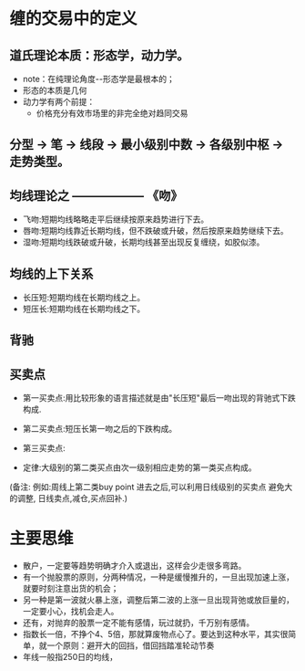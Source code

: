 # 缠的交易中的定义
## 道氏理论本质：形态学，动力学。
* note：在纯理论角度--形态学是最根本的；
* 形态的本质是几何
* 动力学有两个前提：
	* 价格充分有效市场里的非完全绝对趋同交易

## 分型 → 笔 → 线段 → 最小级别中数 → 各级别中枢 → 走势类型。

## 均线理论之 —————— 《吻》

* 飞吻:短期均线略略走平后继续按原来趋势进行下去。
* 唇吻:短期均线靠近长期均线，但不跌破或升破，然后按原来趋势继续下去。
* 湿吻:短期均线跌破或升破，长期均线甚至出现反复缠绕，如胶似漆。

## 均线的上下关系

* 长压短:短期均线在长期均线之上。
* 短压长:短期均线在长期均线之下。

## 背驰

## 买卖点

* 第一买卖点:用比较形象的语言描述就是由"长压短"最后一吻出现的背驰式下跌构成.
* 第二买卖点:短压长第一吻之后的下跌构成。
* 第三买卖点:

* 定律:大级别的第二类买点由次一级别相应走势的第一类买点构成。

(备注: 例如:周线上第二类buy point 进去之后,可以利用日线级别的买卖点 避免大的调整, 日线卖点,减仓,买点回补.)


# 主要思维

* 散户，一定要等趋势明确才介入或退出，这样会少走很多弯路。
* 有一个抛股票的原则，分两种情况，一种是缓慢推升的，一旦出现加速上涨，就要时刻注意出货的机会；
* 另一种是第一波就火暴上涨，调整后第二波的上涨一旦出现背弛或放巨量的，一定要小心，找机会走人。
* 还有，对抛弃的股票一定不能有感情，玩过就扔，千万别有感情。
* 指数长一倍，不挣个4、5倍，那就算废物点心了。要达到这种水平，其实很简单，就一个原则：避开大的回挡，借回挡踏准轮动节奏
* 年线一般指250日的均线，


